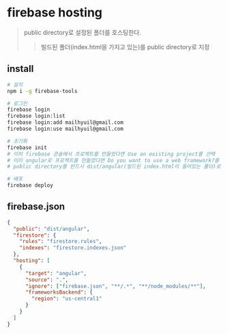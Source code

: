 # firebase hosting

> public directory로 설정된 폴더를 호스팅한다.
>
> > 빌드된 폴더(index.html을 가지고 있는)를 public directory로 지정

## install

```sh
# 설치
npm i -g firebase-tools

# 로그인
firebase login
firebase login:list
firebase login:add mailhyuil@gmail.com
firebase login:use mailhyuil@gmail.com

# 초기화
firebase init
# 이미 firebase 콘솔에서 프로젝트를 만들었다면 Use an existing project를 선택
# 이미 angular로 프로젝트를 만들었다면 Do you want to use a web framework?를 생략
# public directory를 반드시 dist/angular(빌드된 index.html이 들어있는 폴더)로 설정!

# 배포
firebase deploy
```

## firebase.json

```json
{
  "public": "dist/angular",
  "firestore": {
    "rules": "firestore.rules",
    "indexes": "firestore.indexes.json"
  },
  "hosting": [
    {
      "target": "angular",
      "source": ".",
      "ignore": ["firebase.json", "**/.*", "**/node_modules/**"],
      "frameworksBackend": {
        "region": "us-central1"
      }
    }
  ]
}
```
